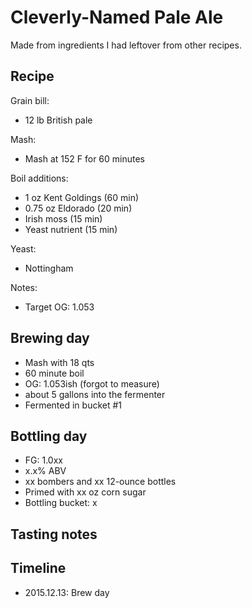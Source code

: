 # Cleverly-Named Pale Ale
Made from ingredients I had leftover from other recipes.

## Recipe
Grain bill:
* 12 lb British pale

Mash:
* Mash at 152 F for 60 minutes

Boil additions:
* 1 oz Kent Goldings (60 min)
* 0.75 oz Eldorado (20 min)
* Irish moss (15 min)
* Yeast nutrient (15 min)

Yeast:
* Nottingham

Notes:
* Target OG: 1.053

## Brewing day
* Mash with 18 qts
* 60 minute boil
* OG: 1.053ish (forgot to measure)
* about 5 gallons into the fermenter
* Fermented in bucket #1

## Bottling day
* FG: 1.0xx
* x.x% ABV
* xx bombers and xx 12-ounce bottles
* Primed with xx oz corn sugar
* Bottling bucket: x

## Tasting notes

## Timeline
* 2015.12.13: Brew day

